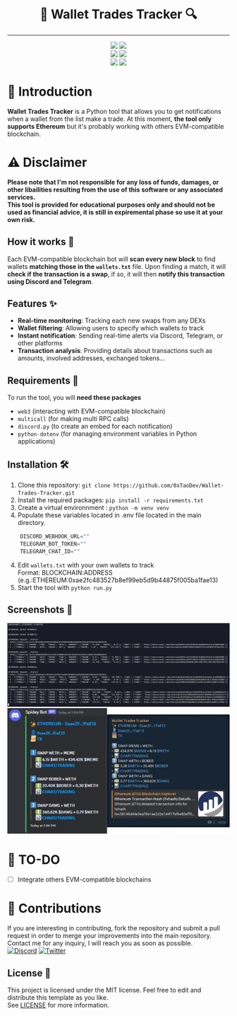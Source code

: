 <h1 align="center">
🔎 Wallet Trades Tracker 🔍
</h1>

---

<p align="center">
    <img src="https://img.shields.io/github/stars/0xtaodev/wallet-trades-tracker">
    <img src="https://img.shields.io/github/forks/0xtaodev/wallet-trades-tracker">
    <br>
    <img src="https://img.shields.io/github/languages/top/0xtaodev/wallet-trades-tracker">
    <img src="https://img.shields.io/github/last-commit/0xtaodev/wallet-trades-tracker">
    <br>
    <img src="https://img.shields.io/github/issues/0xtaodev/wallet-trades-tracker">
    <img src="https://img.shields.io/github/issues-closed/0xtaodev/wallet-trades-tracker">
    <br>
</p>

# 📖 Introduction
**Wallet Trades Tracker** is a Python tool that allows you to get notifications when a wallet from the list make a trade.
At this moment, **the tool only supports Ethereum** but it's probably working with others EVM-compatible blockchain.

# ⚠️ Disclaimer
**Please note that I'm not responsible for any loss of funds, damages, or other libailities resulting from the use of this software or any associated services.<br>
This tool is provided for educational purposes only and should not be used as financial advice, it is still in expiremental phase so use it at your own risk.**

## How it works 🔬
Each EVM-compatible blockchain bot will **scan every new block** to find wallets **matching those in the `wallets.txt`** file.
Upon finding a match, it will **check if the transaction is a swap**, if so, it will then **notify this transaction using Discord and Telegram**.

## Features ✨
- **Real-time monitoring**: Tracking each new swaps from any DEXs
- **Wallet filtering**: Allowing users to specify which wallets to track
- **Instant notification**: Sending real-time alerts via Discord, Telegram, or other platforms
- **Transaction analysis**: Providing details about transactions such as amounts, involved addresses, exchanged tokens...

## Requirements 📄

To run the tool, you will **need these packages**
- `web3` (interacting with EVM-compatible blockchain)
- `multicall` (for making multi RPC calls)
- `discord.py` (to create an embed for each notification)
- `python-dotenv` (for managing environment variables in Python applications)

## Installation 🛠️

1. Clone this repository: `git clone https://github.com/0xTaoDev/Wallet-Trades-Tracker.git`
2. Install the required packages: `pip install -r requirements.txt`
3. Create a virtual environnment : `python -m venv venv`
4. Populate these variables located in .env file located in the main directory.
```python
    DISCORD_WEBHOOK_URL=""
    TELEGRAM_BOT_TOKEN=""
    TELEGRAM_CHAT_ID=""
```
4. Edit `wallets.txt` with your own wallets to track<br>Format: BLOCKCHAIN:ADDRESS (e.g.:ETHEREUM:0xae2fc483527b8ef99eb5d9b44875f005ba1fae13)
5. Start the tool with `python run.py`

## Screenshots 📸

<p align="center">
    <img src="images/image1.png"/>
    <img src="images/image2.png"/>
</p>

# 📝 TO-DO
- [ ] Integrate others EVM-compatible blockchains

# 🤝 Contributions
If you are interesting in contributing, fork the repository and submit a pull request in order to merge your improvements into the main repository.<br>
Contact me for any inquiry, I will reach you as soon as possible.<br>
[![Discord](https://img.shields.io/badge/Discord-%237289DA.svg?logo=discord&logoColor=white)](https://discord.gg/QxwPGcXDp7)
[![Twitter](https://img.shields.io/badge/Twitter-%231DA1F2.svg?logo=Twitter&logoColor=white)](https://twitter.com/_TaoDev_)

## License 🧾

This project is licensed under the MIT license. Feel free to edit and distribute this template as you like.<br>
See [LICENSE](LICENSE) for more information.
